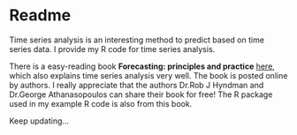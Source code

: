 # Readme

Time series analysis is an interesting method to predict based on time series data. I provide my R code for time series analysis.

There is a easy-reading book **Forecasting: principles and practice** [here](https://www.otexts.org/fpp), which also explains time series analysis very well. The book is posted online by authors. I really appreciate that the authors Dr.Rob J Hyndman and Dr.George Athana­sopou­los can share their book for free! The R package used in my example R code is also from this book.

Keep updating...